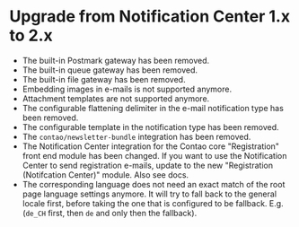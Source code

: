 # Upgrade from Notification Center 1.x to 2.x

* The built-in Postmark gateway has been removed.
* The built-in queue gateway has been removed.
* The built-in file gateway has been removed.
* Embedding images in e-mails is not supported anymore.
* Attachment templates are not supported anymore.
* The configurable flattening delimiter in the e-mail notification type has been removed.
* The configurable template in the notification type has been removed.
* The `contao/newsletter-bundle` integration has been removed.
* The Notification Center integration for the Contao core "Registration" front end module has
  been changed. If you want to use the Notification Center to send registration e-mails, update
  to the new "Registration (Notifcation Center)" module. Also see docs.
* The corresponding language does not need an exact match of the root page language settings
  anymore. It will try to fall back to the general locale first, before taking the one that is
  configured to be fallback. E.g. (`de_CH` first, then `de` and only then the fallback).